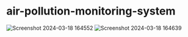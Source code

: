 # air-pollution-monitoring-system
![Screenshot 2024-03-18 164552](https://github.com/NandhiniKuruba/air-pollution-monitoring-system/assets/140141343/e12c2792-82f6-477a-adfb-e7ac0ca9c66e)
![Screenshot 2024-03-18 164639](https://github.com/NandhiniKuruba/air-pollution-monitoring-system/assets/140141343/33f9de17-5bdc-4570-ab69-7661185d8b07)


